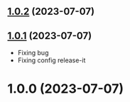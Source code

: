 ## [1.0.2](https://github.com/archimondee/react-native-71-template/compare/v1.0.1...v1.0.2) (2023-07-07)

## [1.0.1](https://github.com/archimondee/react-native-71-template/compare/v1.0.0...v1.0.1) (2023-07-07)
- Fixing bug
- Fixing config release-it

# 1.0.0 (2023-07-07)

